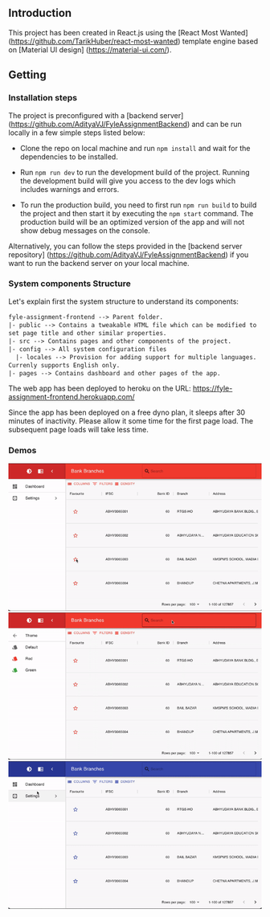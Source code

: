 ## Introduction

This project has been created in React.js using the [React Most Wanted] (https://github.com/TarikHuber/react-most-wanted) template engine based on [Material UI design] (https://material-ui.com/).

## Getting 

### Installation steps

The project is preconfigured with a [backend server] (https://github.com/AdityaVJ/FyleAssignmentBackend) and can be run locally in a few simple steps listed below:

- Clone the repo on local machine and run `npm install` and wait for the dependencies to be installed.

- Run `npm run dev` to run the development build of the project. Running the development build will give you access to the dev logs which includes warnings and errors.

- To run the production build, you need to first run `npm run build` to build the project and then start it by executing the `npm start` command. The production build will be an optimized version of the app and will not show debug messages on the console.

Alternatively, you can follow the steps provided in the [backend server repository] (https://github.com/AdityaVJ/FyleAssignmentBackend) if you want to run the backend server on your local machine.

### System components Structure
Let's explain first the system structure to understand its components:
```
fyle-assignment-frontend --> Parent folder. 
|- public --> Contains a tweakable HTML file which can be modified to set page title and other similar properties.
|- src --> Contains pages and other components of the project.
|- config --> All system configuration files
  |- locales --> Provision for adding support for multiple languages. Currenly supports English only.
|- pages --> Contains dashboard and other pages of the app.
```
The web app has been deployed to heroku on the URL: https://fyle-assignment-frontend.herokuapp.com/

Since the app has been deployed on a free dyno plan, it sleeps after 30 minutes of inactivity. Please allow it some time for the first page load. The subsequent page loads will take less time.

### Demos

![Mark as favourite](mark-as-fav.gif)
![Search and autocomplete](search-autocomplete.gif)
![Theme setting](theme-setting.gif)

